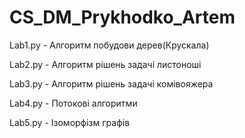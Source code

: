 # CS_DM_Prykhodko_Artem

Lab1.py - Алгоритм побудови дерев(Крускала)

Lab2.py - Алгоритм рішень задачі листоноші

Lab3.py - Алгоритм рішень задачі комівояжера

Lab4.py - Потокові алгоритми

Lab5.py - Ізоморфізм графів
